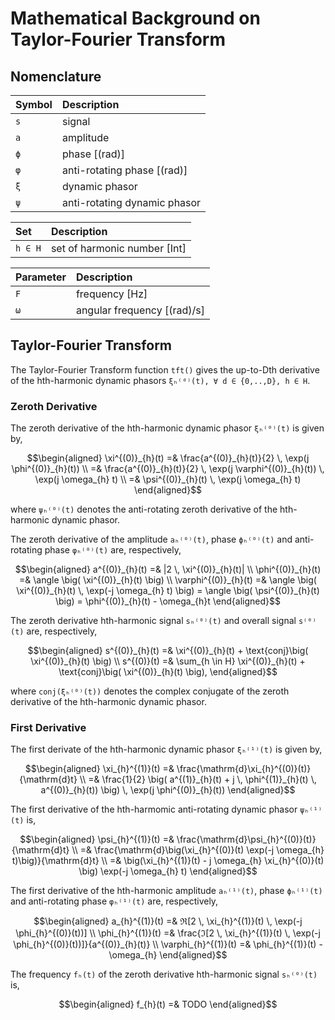 # Mathematical Background on Taylor-Fourier Transform

## Nomenclature

| Symbol    | Description                   |
|:----------|:------------------------------|
| `s`       | signal                        |
| `a`       | amplitude                     |
| `ϕ`       | phase [(rad)]                 |
| `φ`       | anti-rotating phase [(rad)]   |
| `ξ`       | dynamic phasor                |
| `ψ`       | anti-rotating dynamic phasor  | 

| Set       | Description                   |
|:----------|:------------------------------|
| `h ∈ H`   | set of harmonic number [Int]  |

| Parameter | Description                   |
|:----------|:------------------------------|
| `F`       | frequency [Hz]                |
| `ω`       | angular frequency [(rad)/s]   |

## Taylor-Fourier Transform

The Taylor-Fourier Transform function `tft()` gives the up-to-Dth derivative of 
the hth-harmonic dynamic phasors `ξₕ⁽ᵈ⁾(t), ∀ d ∈ {0,..,D}, h ∈ H`. 

### Zeroth Derivative

The zeroth derivative of the hth-harmonic dynamic phasor `ξₕ⁽⁰⁾(t)` is given by,
```math
\begin{aligned}
    \xi^{(0)}_{h}(t)        =& \frac{a^{(0)}_{h}(t)}{2} \, \exp(j \phi^{(0)}_{h}(t)) \\
                            =& \frac{a^{(0)}_{h}(t)}{2} \, \exp(j \varphi^{(0)}_{h}(t)) \, \exp(j \omega_{h} t) \\
                            =& \psi^{(0)}_{h}(t) \, \exp(j \omega_{h} t)

\end{aligned}
```
where `ψₕ⁽⁰⁾(t)` denotes the anti-rotating zeroth derivative of the hth-harmonic 
dynamic phasor. 

The zeroth derivative of the amplitude `aₕ⁽⁰⁾(t)`, phase `ϕₕ⁽⁰⁾(t)` and anti-rotating 
phase `φₕ⁽⁰⁾(t)` are, respectively,
```math
\begin{aligned}
    a^{(0)}_{h}(t)          =& |2 \, \xi^{(0)}_{h}(t)| \\
    \phi^{(0)}_{h}(t)       =& \angle \big( \xi^{(0)}_{h}(t) \big) \\
    \varphi^{(0)}_{h}(t)    =& \angle \big( \xi^{(0)}_{h}(t) \, \exp(-j \omega_{h} t) \big) = \angle \big( \psi^{(0)}_{h}(t) \big) = \phi^{(0)}_{h}(t) - \omega_{h}t
\end{aligned}
```
The zeroth derivative hth-harmonic signal `sₕ⁽⁰⁾(t)` and overall signal `s⁽⁰⁾(t)` 
are, respectively,
```math
\begin{aligned}
    s^{(0)}_{h}(t)          =& \xi^{(0)}_{h}(t) + \text{conj}\big( \xi^{(0)}_{h}(t) \big) \\
    s^{(0)}(t)              =& \sum_{h \in H} \xi^{(0)}_{h}(t) + \text{conj}\big( \xi^{(0)}_{h}(t) \big),
\end{aligned}
```
where `conj(ξₕ⁽⁰⁾(t))` denotes the complex conjugate of the zeroth derivative of the 
hth-harmonic dynamic phasor.

### First Derivative

The first derivate of the hth-harmonic dynamic phasor `ξₕ⁽¹⁾(t)` is given by,
```math
\begin{aligned}
    \xi_{h}^{(1)}(t)        =&  \frac{\mathrm{d}\xi_{h}^{(0)}(t)}{\mathrm{d}t} \\
                            =&  \frac{1}{2} \big( a^{(1)}_{h}(t) +
                                j \, \phi^{(1)}_{h}(t) \, a^{(0)}_{h}(t)) \big)
                                \, \exp(j \phi^{(0)}_{h}(t))

\end{aligned}
```

The first derivative of the hth-harmomic anti-rotating dynamic phasor `ψₕ⁽¹⁾(t)`
is,
```math 
\begin{aligned}
    \psi_{h}^{(1)}(t)       =&  \frac{\mathrm{d}\psi_{h}^{(0)}(t)}{\mathrm{d}t} \\
                            =&  \frac{\mathrm{d}\big(\xi_{h}^{(0)}(t) 
                                \exp(-j \omega_{h} t)\big)}{\mathrm{d}t} \\
                            =&  \big(\xi_{h}^{(1)}(t) - j \omega_{h}
                                \xi_{h}^{(0)}(t) \big) \exp(-j \omega_{h} t)
\end{aligned}
```

The first derivative of the hth-harmonic amplitude `aₕ⁽¹⁾(t)`, phase `ϕₕ⁽¹⁾(t)` and
anti-rotating phase `φₕ⁽¹⁾(t)` are, respectively,
```math
\begin{aligned}
    a_{h}^{(1)}(t)          =& ℜ[2 \, \xi_{h}^{(1)}(t) \, \exp(-j \phi_{h}^{(0)}(t))] \\
    \phi_{h}^{(1)}(t)       =& \frac{ℑ[2 \, \xi_{h}^{(1)}(t) \, \exp(-j \phi_{h}^{(0)}(t))]}{a^{(0)}_{h}(t)} \\
    \varphi_{h}^{(1)}(t)    =& \phi_{h}^{(1)}(t) - \omega_{h}
\end{aligned}
```

The frequency `fₕ(t)` of the zeroth derivative hth-harmonic signal `sₕ⁽⁰⁾(t)` is,
```math
\begin{aligned}
    f_{h}(t)                =& TODO
\end{aligned}
```
